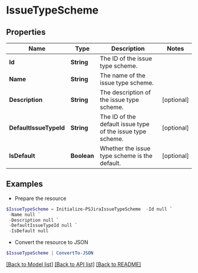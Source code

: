 # IssueTypeScheme
## Properties

Name | Type | Description | Notes
------------ | ------------- | ------------- | -------------
**Id** | **String** | The ID of the issue type scheme. | 
**Name** | **String** | The name of the issue type scheme. | 
**Description** | **String** | The description of the issue type scheme. | [optional] 
**DefaultIssueTypeId** | **String** | The ID of the default issue type of the issue type scheme. | [optional] 
**IsDefault** | **Boolean** | Whether the issue type scheme is the default. | [optional] 

## Examples

- Prepare the resource
```powershell
$IssueTypeScheme = Initialize-PSJiraIssueTypeScheme  -Id null `
 -Name null `
 -Description null `
 -DefaultIssueTypeId null `
 -IsDefault null
```

- Convert the resource to JSON
```powershell
$IssueTypeScheme | ConvertTo-JSON
```

[[Back to Model list]](../README.md#documentation-for-models) [[Back to API list]](../README.md#documentation-for-api-endpoints) [[Back to README]](../README.md)


